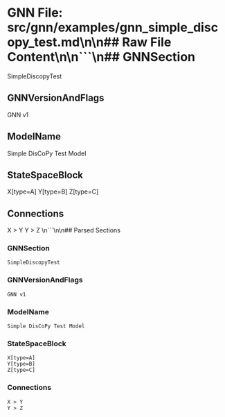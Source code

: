 # GNN File: src/gnn/examples/gnn_simple_discopy_test.md\n\n## Raw File Content\n\n```\n## GNNSection
SimpleDiscopyTest

## GNNVersionAndFlags
GNN v1

## ModelName
Simple DisCoPy Test Model

## StateSpaceBlock
X[type=A]
Y[type=B]
Z[type=C]

## Connections
X > Y
Y > Z \n```\n\n## Parsed Sections

### GNNSection

```
SimpleDiscopyTest
```

### GNNVersionAndFlags

```
GNN v1
```

### ModelName

```
Simple DisCoPy Test Model
```

### StateSpaceBlock

```
X[type=A]
Y[type=B]
Z[type=C]
```

### Connections

```
X > Y
Y > Z
```

